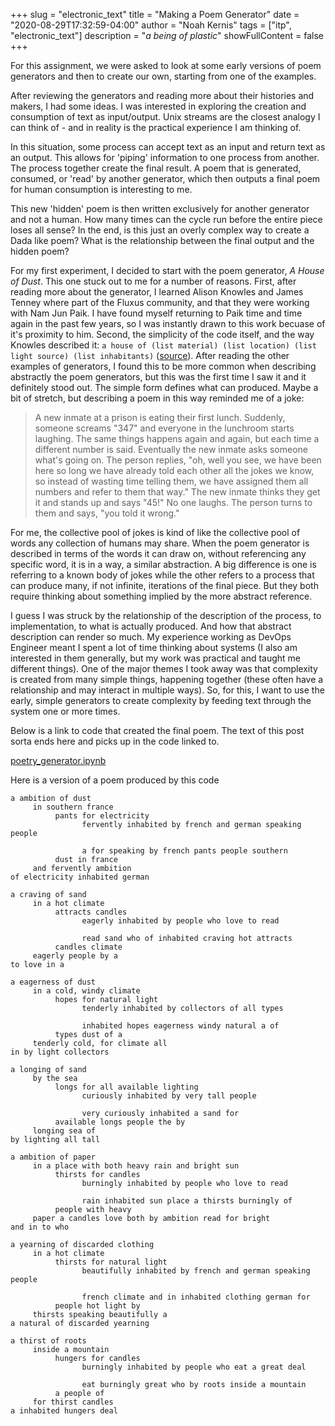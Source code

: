 +++
slug = "electronic_text"
title = "Making a Poem Generator"
date = "2020-08-29T17:32:59-04:00"
author = "Noah Kernis"
tags = ["itp", "electronic_text"]
description = "*a being of plastic*"
showFullContent = false
+++

For this assignment, we were asked to look at some early versions of poem generators and then to create our own, starting from one of the examples. 

After reviewing the generators and reading more about their histories and makers, I had some ideas. I was interested in exploring the creation and consumption of text as input/output. Unix streams are the closest analogy I can think of - and in reality is the practical experience I am thinking of.

In this situation, some process can accept text as an input and return text as an output. This allows for 'piping' information to one process from another. The process together create the final result. A poem that is generated, consumed, or 'read' by another generator, which then outputs a final poem for human consumption is interesting to me. 

This new 'hidden' poem is then written exclusively for another generator and not a human. How many times can the cycle run before the entire piece loses all sense? In the end, is this just an overly complex way to create a Dada like poem? What is the relationship between the final output and the hidden poem?

For my first experiment, I decided to start with the poem generator, *A House of Dust*. This one stuck out to me for a number of reasons. First, after reading more about the generator, I learned Alison Knowles and James Tenney where part of the Fluxus community, and that they were working with Nam Jun Paik. I have found myself returning to Paik time and time again in the past few years, so I was instantly drawn to this work becuase of it's proximity to him. Second, the simplicity of the code itself, and the way Knowles described it: `a house of (list material) (list location) (list light source) (list inhabitants)` ([source](https://blog.calarts.edu/2009/09/10/alison-knowles-james-tenney-and-the-house-of-dust-at-calarts/)). After reading the other examples of generators, I found this to be more common when describing abstractly the poem generators, but this was the first time I saw it and it definitely stood out. The simple form defines what can produced. Maybe a bit of stretch, but describing a poem in this way reminded me of a joke:

> A new inmate at a prison is eating their first lunch. Suddenly, someone screams "347" and everyone in the lunchroom starts laughing. The same things happens again and again, but each time a different number is said. Eventually the new inmate asks someone what's going on. The person replies, "oh, well you see, we have been here so long we have already told each other all the jokes we know, so instead of wasting time telling them, we have assigned them all numbers and refer to them that way." The new inmate thinks they get it and stands up and says "45!" No one laughs. The person turns to them and says, "you told it wrong."

For me, the collective pool of jokes is kind of like the collective pool of words any collection of humans may share. When the poem generator is described in terms of the words it can draw on, without referencing any specific word, it is in a way, a similar abstraction. A big difference is one is referring to a known body of jokes while the other refers to a process that can produce many, if not infinite, iterations of the final piece. But they both require thinking about something implied by the more abstract reference. 

I guess I was struck by the relationship of the description of the process, to implementation, to what is actually produced. And how that abstract description can render so much. My experience working as DevOps Engineer meant I spent a lot of time thinking about systems (I also am interested in them generally, but my work was practical and taught me different things). One of the major themes I took away was that complexity is created from many simple things, happening together (these often have a relationship and may interact in multiple ways). So, for this, I want to use the early, simple generators to create complexity by feeding text through the system one or more times. 

Below is a link to code that created the final poem. The text of this post sorta ends here and picks up in the code linked to.

[poetry_generator.ipynb](https://gist.github.com/nkernis/e7cfa374d16fe16f320ed25a638db427)

Here is a version of a poem produced by this code

```
a ambition of dust
     in southern france
          pants for electricity
                fervently inhabited by french and german speaking people

                a for speaking by french pants people southern
          dust in france
     and fervently ambition
of electricity inhabited german

a craving of sand
     in a hot climate
          attracts candles
                eagerly inhabited by people who love to read

                read sand who of inhabited craving hot attracts
          candles climate
     eagerly people by a
to love in a

a eagerness of dust
     in a cold, windy climate
          hopes for natural light
                tenderly inhabited by collectors of all types

                inhabited hopes eagerness windy natural a of
          types dust of a
     tenderly cold, for climate all
in by light collectors

a longing of sand
     by the sea
          longs for all available lighting
                curiously inhabited by very tall people

                very curiously inhabited a sand for
          available longs people the by
     longing sea of
by lighting all tall

a ambition of paper
     in a place with both heavy rain and bright sun
          thirsts for candles
                burningly inhabited by people who love to read

                rain inhabited sun place a thirsts burningly of
          people with heavy
     paper a candles love both by ambition read for bright
and in to who

a yearning of discarded clothing
     in a hot climate
          thirsts for natural light
                beautifully inhabited by french and german speaking people

                french climate and in inhabited clothing german for
          people hot light by
     thirsts speaking beautifully a
a natural of discarded yearning

a thirst of roots
     inside a mountain
          hungers for candles
                burningly inhabited by people who eat a great deal

                eat burningly great who by roots inside a mountain
          a people of
     for thirst candles
a inhabited hungers deal
```